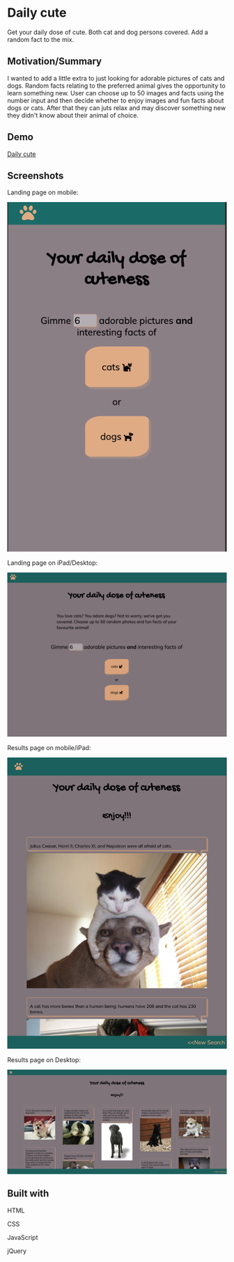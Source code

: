 Daily cute
===========

Get your daily dose of cute. Both cat and dog persons covered. Add a random fact to the mix.

Motivation/Summary
------------------

I wanted to add a little extra to just looking for adorable pictures of cats and dogs. Random facts relating to the preferred animal gives the opportunity to learn something new.
User can choose up to 50 images and facts using the number input and then decide whether to enjoy images and fun facts about dogs or cats. After that they can juts relax and may discover something new they didn't know about their animal of choice.


Demo
-----

[Daily cute](https://rutttaba.github.io/daily-cute/)


Screenshots
-----------

Landing page on mobile:

![mobile landing page](/screenshots_daily_cute/mobile-landing.png)

Landing page on iPad/Desktop:

![iPad landing page](/screenshots_daily_cute/iPad-landing.png)

Results page on mobile/iPad:

![iPad results page](/screenshots_daily_cute/iPad-results.png)

Results page on Desktop:

![desktop results page](/screenshots_daily_cute/desktop-results.png)


Built with
----------
HTML

CSS

JavaScript

jQuery


